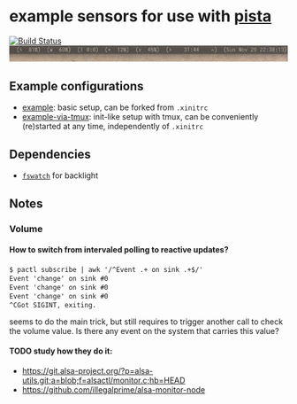 example sensors for use with [pista](https://github.com/xandkar/pista)
===============================================================================
[![Build Status](https://travis-ci.org/xandkar/pista-sensors.svg?branch=master)](https://travis-ci.org/xandkar/pista-sensors)
![Screenshot](screenshot.jpg)

Example configurations
----------------------
- [example](example): basic setup, can be forked from `.xinitrc`
- [example-via-tmux](example-via-tmux): init-like setup with tmux, can be
  conveniently (re)started at any time, independently of `.xinitrc`

Dependencies
------------

- [`fswatch`](https://github.com/emcrisostomo/fswatch) for backlight

Notes
-----

### Volume

#### How to switch from intervaled polling to reactive updates?

    $ pactl subscribe | awk '/^Event .+ on sink .+$/'
    Event 'change' on sink #0
    Event 'change' on sink #0
    Event 'change' on sink #0
    ^CGot SIGINT, exiting.

seems to do the main trick, but still requires to trigger another call to check
the volume value. Is there any event on the system that carries this value?

#### TODO study how they do it:
- https://git.alsa-project.org/?p=alsa-utils.git;a=blob;f=alsactl/monitor.c;hb=HEAD
- https://github.com/illegalprime/alsa-monitor-node
